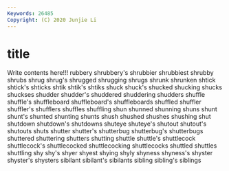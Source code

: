 ```yaml
---
Keywords: 26485
Copyright: (C) 2020 Junjie Li
---
```


# title

Write contents here!!!
rubbery 
shrubbery's 
shrubbier 
shrubbiest 
shrubby
shrubs 
shrug 
shrug's 
shrugged 
shrugging 
shrugs 
shrunk 
shrunken 
shtick 
shtick's
shticks 
shtik 
shtik's 
shtiks 
shuck 
shuck's 
shucked 
shucking 
shucks 
shuckses
shudder 
shudder's 
shuddered 
shuddering 
shudders 
shuffle 
shuffle's 
shuffleboard 
shuffleboard's 
shuffleboards
shuffled 
shuffler 
shuffler's 
shufflers 
shuffles 
shuffling 
shun 
shunned 
shunning 
shuns
shunt 
shunt's 
shunted 
shunting 
shunts 
shush 
shushed 
shushes 
shushing 
shut
shutdown 
shutdown's 
shutdowns 
shuteye 
shuteye's 
shutout 
shutout's 
shutouts 
shuts 
shutter
shutter's 
shutterbug 
shutterbug's 
shutterbugs 
shuttered 
shuttering 
shutters 
shutting 
shuttle 
shuttle's
shuttlecock 
shuttlecock's 
shuttlecocked 
shuttlecocking 
shuttlecocks 
shuttled 
shuttles 
shuttling 
shy 
shy's
shyer 
shyest 
shying 
shyly 
shyness 
shyness's 
shyster 
shyster's 
shysters 
sibilant
sibilant's 
sibilants 
sibling 
sibling's 
siblings 
